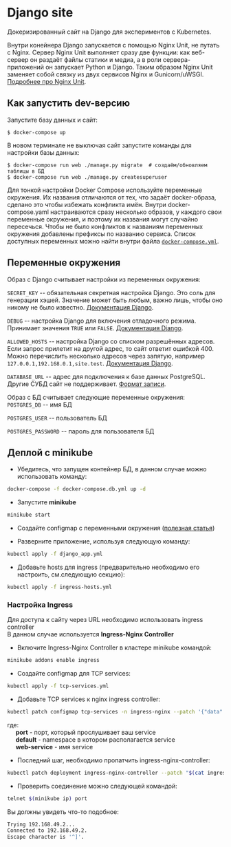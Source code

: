 # Django site

Докеризированный сайт на Django для экспериментов с Kubernetes.

Внутри конейнера Django запускается с помощью Nginx Unit, не путать с Nginx. Сервер Nginx Unit выполняет сразу две функции: как веб-сервер он раздаёт файлы статики и медиа, а в роли сервера-приложений он запускает Python и Django. Таким образом Nginx Unit заменяет собой связку из двух сервисов Nginx и Gunicorn/uWSGI. [Подробнее про Nginx Unit](https://unit.nginx.org/).

## Как запустить dev-версию

Запустите базу данных и сайт:

```shell-session
$ docker-compose up
```

В новом терминале не выключая сайт запустите команды для настройки базы данных:

```shell-session
$ docker-compose run web ./manage.py migrate  # создаём/обновляем таблицы в БД
$ docker-compose run web ./manage.py createsuperuser
```

Для тонкой настройки Docker Compose используйте переменные окружения. Их названия отличаются от тех, что задаёт docker-образа, сделано это чтобы избежать конфликта имён. Внутри docker-compose.yaml настраиваются сразу несколько образов, у каждого свои переменные окружения, и поэтому их названия могут случайно пересечься. Чтобы не было конфликтов к названиям переменных окружения добавлены префиксы по названию сервиса. Список доступных переменных можно найти внутри файла [`docker-compose.yml`](./docker-compose.yml).

## Переменные окружения

Образ с Django считывает настройки из переменных окружения:

`SECRET_KEY` -- обязательная секретная настройка Django. Это соль для генерации хэшей. Значение может быть любым, важно лишь, чтобы оно никому не было известно. [Документация Django](https://docs.djangoproject.com/en/3.2/ref/settings/#secret-key).

`DEBUG` -- настройка Django для включения отладочного режима. Принимает значения `TRUE` или `FALSE`. [Документация Django](https://docs.djangoproject.com/en/3.2/ref/settings/#std:setting-DEBUG).

`ALLOWED_HOSTS` -- настройка Django со списком разрешённых адресов. Если запрос прилетит на другой адрес, то сайт ответит ошибкой 400. Можно перечислить несколько адресов через запятую, например `127.0.0.1,192.168.0.1,site.test`. [Документация Django](https://docs.djangoproject.com/en/3.2/ref/settings/#allowed-hosts).

`DATABASE_URL` -- адрес для подключения к базе данных PostgreSQL. Другие СУБД сайт не поддерживает. [Формат записи](https://github.com/jacobian/dj-database-url#url-schema).

Образ с БД считывает следующие переменные окружения:  
`POSTGRES_DB` -- имя БД

`POSTGRES_USER` -- пользователь БД

`POSTGRES_PASSWORD` -- пароль для пользователя БД

## Деплой с minikube

- Убедитесь, что запущен контейнер БД, в данном случае можно использовать команду:
```sh
docker-compose -f docker-compose.db.yml up -d
```
- Запустите **minikube**
```sh
minikube start
```
- Создайте configmap с переменными окружения ([полезная статья](https://humanitec.com/blog/handling-environment-variables-with-kubernetes))

- Разверните приложение, используя следующую команду:
```sh
kubectl apply -f django_app.yml 
```
- Добавьте hosts для ingress (предварительно необходимо его настроить, см.следующую секцию):
```sh
kubectl apply -f ingress-hosts.yml 
```

### Настройка Ingress

Для доступа к сайту через URL необходимо использовать ingress controller  
В данном случае используется **Ingress-Nginx Controller**

- Включите Ingress-Nginx Controller в кластере minikube командой:
```sh
minikube addons enable ingress
```

- Создайте configmap для TCP services:
```sh
kubectl apply -f tcp-services.yml
```

- Добавьте TCP services к nginx ingress controller:
```sh
kubectl patch configmap tcp-services -n ingress-nginx --patch '{"data":{"port":"default/web-service:port"}}'
```
где:  
&nbsp;&nbsp;&nbsp;&nbsp; **port** - порт, который прослушивает ваш service  
&nbsp;&nbsp;&nbsp;&nbsp; **default** -  namespace в котором располагается service  
&nbsp;&nbsp;&nbsp;&nbsp; **web-service** - имя service  

- Последний шаг, необходимо пропатчить ingress-nginx-controller:
```sh
kubectl patch deployment ingress-nginx-controller --patch "$(cat ingress-nginx-controller-patch.yaml)" -n ingress-nginx
```

- Проверить соединение можно следующей командой:
```sh
telnet $(minikube ip) port
```
Вы должны увидеть что-то подобное:
```sh
Trying 192.168.49.2...
Connected to 192.168.49.2.
Escape character is '^]'.
```